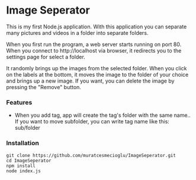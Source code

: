 # Image Seperator

This is my first Node.js application. With this application you can separate many pictures and videos in a folder into separate folders.

When you first run the program, a web server starts running on port 80. When you connect to http://localhost via browser, it redirects you to the settings page for select a folder.

It randomly brings up the images from the selected folder. When you click on the labels at the bottom, it moves the image to the folder of your choice and brings up a new image. If you want, you can delete the image by pressing the "Remove" button.

### Features
* When you add tag, app will create the tag's folder with the same name.. If you want to move subfolder, you can write tag name like this: sub/folder

### Installation
```
git clone https://github.com/muratcesmecioglu/ImageSeperator.git
cd ImageSeperator
npm install
node index.js
```
